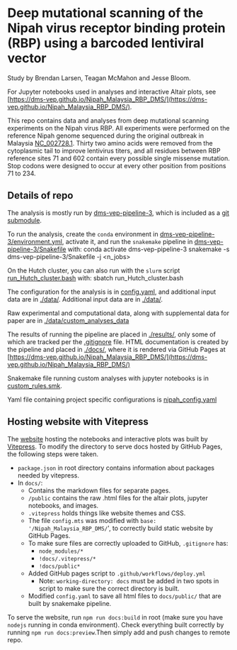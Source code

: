 # Deep mutational scanning of the Nipah virus receptor binding protein (RBP) using a barcoded lentiviral vector
Study by Brendan Larsen, Teagan McMahon and Jesse Bloom.

For Jupyter notebooks used in analyses and interactive Altair plots, see [https://dms-vep.github.io/Nipah_Malaysia_RBP_DMS/](https://dms-vep.github.io/Nipah_Malaysia_RBP_DMS/).


This repo contains data and analyses from deep mutational scanning experiments on the Nipah virus RBP. All experiments were performed on the reference Nipah genome sequenced during the original outbreak in Malaysia [NC_002728.1](https://www.ncbi.nlm.nih.gov/nuccore/NC_002728.1). Thirty two amino acids were removed from the cytoplasmic tail to improve lentivirus titers, and all residues between RBP reference sites 71 and 602 contain every possible single missense mutation. Stop codons were designed to occur at every other position from positions 71 to 234.

## Details of repo
The analysis is mostly run by [dms-vep-pipeline-3](https://github.com/dms-vep/dms-vep-pipeline-3), which is included as a [git submodule](https://git-scm.com/book/en/v2/Git-Tools-Submodules).

To run the analysis, create the `conda` environment in [dms-vep-pipeline-3/environment.yml](dms-vep-pipeline-3/environment.yml), activate it, and run the `snakemake` pipeline in [dms-vep-pipeline-3/Snakefile](dms-vep-pipeline-3/Snakefile) with:
    conda activate dms-vep-pipeline-3
    snakemake -s dms-vep-pipeline-3/Snakefile -j <n_jobs>
    
On the Hutch cluster, you can also run with the `slurm` script [run_Hutch_cluster.bash](run_Hutch_cluster.bash) with:
sbatch run_Hutch_cluster.bash

The configuration for the analysis is in [config.yaml](config.yaml), and additional input data are in [./data/](data).
Additional input data are in [./data/](data).

Raw experimental and computational data, along with supplemental data for paper are in [./data/custom_analyses_data](/data/custom_analyses_data)

The results of running the pipeline are placed in [./results/](results), only some of which are tracked per the [.gitignore](.gitignore) file.
HTML documentation is created by the pipeline and placed in [./docs/](docs), where it is rendered via GitHub Pages at [https://dms-vep.github.io/Nipah_Malaysia_RBP_DMS/](https://dms-vep.github.io/Nipah_Malaysia_RBP_DMS/)

Snakemake file running custom analyses with jupyter notebooks is in [custom_rules.smk](custom_rules.smk).

Yaml file containing project specific configurations is [nipah_config.yaml](nipah_config.yaml)

## Hosting website with Vitepress

The [website](https://dms-vep.github.io/Nipah_Malaysia_RBP_DMS/) hosting the notebooks and interactive plots was built by [Vitepress](https://vitepress.dev). To modify the directory to serve docs hosted by GitHub Pages, the following steps were taken.

- ```package.json``` in root directory contains information about packages needed by vitepress. 
- In ```docs/```:
    - Contains the markdown files for separate pages. 
    - ```/public``` contains the raw .html files for the altair plots, jupyter notebooks, and images.
    - ```.vitepress``` holds things like website themes and CSS.  
    - The file ```config.mts``` was modified with ```base: '/Nipah_Malaysia_RBP_DMS/```', to correctly build static website by GitHub Pages. 
    - To make sure files are correctly uploaded to GitHub, ```.gitignore``` has: 
        - ```node_modules/*```
        - ```!docs/.vitepress/*```
        - ```!docs/public*```
    - Added GitHub pages script to ```.github/workflows/deploy.yml```
        - Note: ```working-directory: docs``` must be added in two spots in script to make sure the correct directory is built.
    - Modified ```config.yaml``` to save all html files to ```docs/public/``` that are built by snakemake pipeline.

To serve the website, run ```npm run docs:build``` in root (make sure you have ```nodejs``` running in conda environment). Check everything built correctly by running ```npm run docs:preview```.Then simply add and push changes to remote repo.